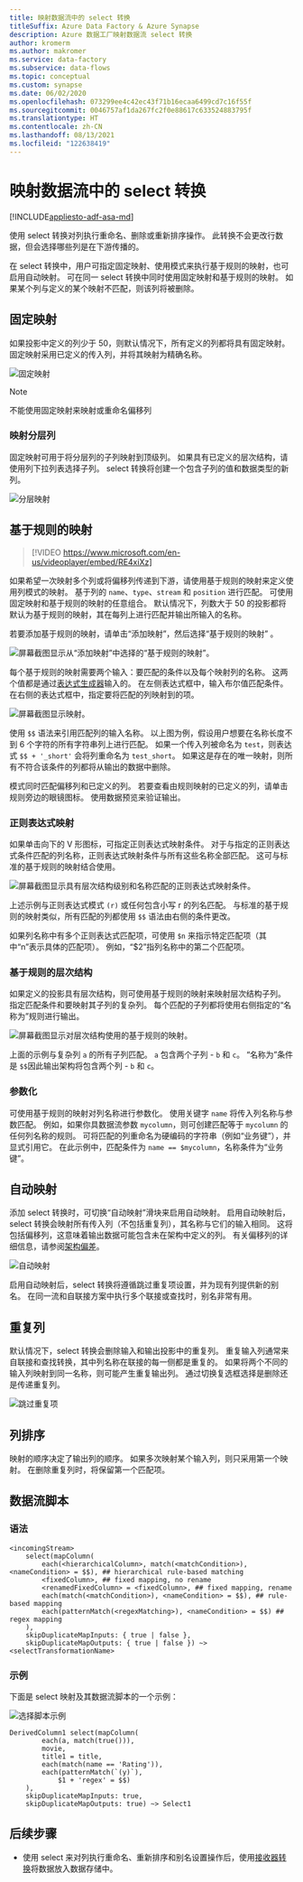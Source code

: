 ```yaml
---
title: 映射数据流中的 select 转换
titleSuffix: Azure Data Factory & Azure Synapse
description: Azure 数据工厂映射数据流 select 转换
author: kromerm
ms.author: makromer
ms.service: data-factory
ms.subservice: data-flows
ms.topic: conceptual
ms.custom: synapse
ms.date: 06/02/2020
ms.openlocfilehash: 073299ee4c42ec43f71b16ecaa6499cd7c16f55f
ms.sourcegitcommit: 0046757af1da267fc2f0e88617c633524883795f
ms.translationtype: HT
ms.contentlocale: zh-CN
ms.lasthandoff: 08/13/2021
ms.locfileid: "122638419"
---
```

# <a name="select-transformation-in-mapping-data-flow"></a>映射数据流中的 select 转换

[!INCLUDE[appliesto-adf-asa-md](includes/appliesto-adf-asa-md.md)]

使用 select 转换对列执行重命名、删除或重新排序操作。 此转换不会更改行数据，但会选择哪些列是在下游传播的。 

在 select 转换中，用户可指定固定映射、使用模式来执行基于规则的映射，也可启用自动映射。 可在同一 select 转换中同时使用固定映射和基于规则的映射。 如果某个列与定义的某个映射不匹配，则该列将被删除。

## <a name="fixed-mapping"></a>固定映射

如果投影中定义的列少于 50，则默认情况下，所有定义的列都将具有固定映射。 固定映射采用已定义的传入列，并将其映射为精确名称。

![固定映射](media/data-flow/fixedmapping.png "固定映射")

> [!NOTE]
> 不能使用固定映射来映射或重命名偏移列

### <a name="mapping-hierarchical-columns"></a>映射分层列

固定映射可用于将分层列的子列映射到顶级列。 如果具有已定义的层次结构，请使用列下拉列表选择子列。 select 转换将创建一个包含子列的值和数据类型的新列。

![分层映射](media/data-flow/select-hierarchy.png "分层映射")

## <a name="rule-based-mapping"></a>基于规则的映射


> [!VIDEO https://www.microsoft.com/en-us/videoplayer/embed/RE4xiXz]

如果希望一次映射多个列或将偏移列传递到下游，请使用基于规则的映射来定义使用列模式的映射。 基于列的 `name`、`type`、`stream` 和 `position` 进行匹配。 可使用固定映射和基于规则的映射的任意组合。 默认情况下，列数大于 50 的投影都将默认为基于规则的映射，其在每列上进行匹配并输出所输入的名称。 

若要添加基于规则的映射，请单击“添加映射”，然后选择“基于规则的映射” 。

![屏幕截图显示从“添加映射”中选择的“基于规则的映射”。](media/data-flow/rule2.png "基于规则的映射")

每个基于规则的映射需要两个输入：要匹配的条件以及每个映射列的名称。 这两个值都是通过[表达式生成器](concepts-data-flow-expression-builder.md)输入的。 在左侧表达式框中，输入布尔值匹配条件。 在右侧的表达式框中，指定要将匹配的列映射到的项。

![屏幕截图显示映射。](media/data-flow/rule-based-mapping.png "基于规则的映射")

使用 `$$` 语法来引用匹配列的输入名称。 以上图为例，假设用户想要在名称长度不到 6 个字符的所有字符串列上进行匹配。 如果一个传入列被命名为 `test`，则表达式 `$$ + '_short'` 会将列重命名为 `test_short`。 如果这是存在的唯一映射，则所有不符合该条件的列都将从输出的数据中删除。

模式同时匹配偏移列和已定义的列。 若要查看由规则映射的已定义的列，请单击规则旁边的眼镜图标。 使用数据预览来验证输出。

### <a name="regex-mapping"></a>正则表达式映射

如果单击向下的 V 形图标，可指定正则表达式映射条件。 对于与指定的正则表达式条件匹配的列名称，正则表达式映射条件与所有这些名称全部匹配。 这可与标准的基于规则的映射结合使用。

![屏幕截图显示具有层次结构级别和名称匹配的正则表达式映射条件。](media/data-flow/regex-matching.png "基于规则的映射")

上述示例与正则表达式模式 `(r)` 或任何包含小写 r 的列名匹配。 与标准的基于规则的映射类似，所有匹配的列都使用 `$$` 语法由右侧的条件更改。

如果列名称中有多个正则表达式匹配项，可使用 `$n` 来指示特定匹配项（其中“n”表示具体的匹配项）。 例如，“$2”指列名称中的第二个匹配项。

### <a name="rule-based-hierarchies"></a>基于规则的层次结构

如果定义的投影具有层次结构，则可使用基于规则的映射来映射层次结构子列。 指定匹配条件和要映射其子列的复杂列。 每个匹配的子列都将使用右侧指定的“名称为”规则进行输出。

![屏幕截图显示对层次结构使用的基于规则的映射。](media/data-flow/rule-based-hierarchy.png "基于规则的映射")

上面的示例与复杂列 `a` 的所有子列匹配。 `a` 包含两个子列 - `b` 和 `c`。 “名称为”条件是 `$$`因此输出架构将包含两个列 - `b` 和 `c`。

### <a name="parameterization"></a>参数化

可使用基于规则的映射对列名称进行参数化。 使用关键字 ```name``` 将传入列名称与参数匹配。 例如，如果你具数据流参数 ```mycolumn```，则可创建匹配等于 ```mycolumn``` 的任何列名称的规则。 可将匹配的列重命名为硬编码的字符串（例如“业务键”），并显式引用它。 在此示例中，匹配条件为 ```name == $mycolumn```，名称条件为“业务键”。 

## <a name="auto-mapping"></a>自动映射

添加 select 转换时，可切换“自动映射”滑块来启用自动映射。 启用自动映射后，select 转换会映射所有传入列（不包括重复列），其名称与它们的输入相同。 这将包括偏移列，这意味着输出数据可能包含未在架构中定义的列。 有关偏移列的详细信息，请参阅[架构偏差](concepts-data-flow-schema-drift.md)。

![自动映射](media/data-flow/automap.png "自动映射")

启用自动映射后，select 转换将遵循跳过重复项设置，并为现有列提供新的别名。 在同一流和自联接方案中执行多个联接或查找时，别名非常有用。 

## <a name="duplicate-columns"></a>重复列

默认情况下，select 转换会删除输入和输出投影中的重复列。 重复输入列通常来自联接和查找转换，其中列名称在联接的每一侧都是重复的。 如果将两个不同的输入列映射到同一名称，则可能产生重复输出列。 通过切换复选框选择是删除还是传递重复列。

![跳过重复项](media/data-flow/select-skip-dup.png "跳过重复项")

## <a name="ordering-of-columns"></a>列排序

映射的顺序决定了输出列的顺序。 如果多次映射某个输入列，则只采用第一个映射。 在删除重复列时，将保留第一个匹配项。

## <a name="data-flow-script"></a>数据流脚本

### <a name="syntax"></a>语法

```
<incomingStream>
    select(mapColumn(
        each(<hierarchicalColumn>, match(<matchCondition>), <nameCondition> = $$), ## hierarchical rule-based matching
        <fixedColumn>, ## fixed mapping, no rename
        <renamedFixedColumn> = <fixedColumn>, ## fixed mapping, rename
        each(match(<matchCondition>), <nameCondition> = $$), ## rule-based mapping
        each(patternMatch(<regexMatching>), <nameCondition> = $$) ## regex mapping
    ),
    skipDuplicateMapInputs: { true | false },
    skipDuplicateMapOutputs: { true | false }) ~> <selectTransformationName>
```

### <a name="example"></a>示例

下面是 select 映射及其数据流脚本的一个示例：

![选择脚本示例](media/data-flow/select-script-example.png "选择脚本示例")

```
DerivedColumn1 select(mapColumn(
        each(a, match(true())),
        movie,
        title1 = title,
        each(match(name == 'Rating')),
        each(patternMatch(`(y)`),
            $1 + 'regex' = $$)
    ),
    skipDuplicateMapInputs: true,
    skipDuplicateMapOutputs: true) ~> Select1
```

## <a name="next-steps"></a>后续步骤
* 使用 select 来对列执行重命名、重新排序和别名设置操作后，使用[接收器转换](data-flow-sink.md)将数据放入数据存储中。

